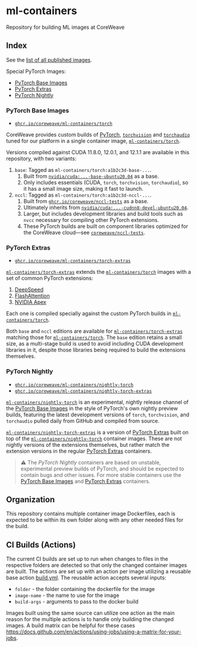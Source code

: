 # ml-containers

Repository for building ML images at CoreWeave


## Index

See the [list of all published images](https://github.com/orgs/coreweave/packages?repo_name=ml-containers).

Special PyTorch Images:

- [PyTorch Base Images](#pytorch-base-images)
- [PyTorch Extras](#pytorch-extras)
- [PyTorch Nightly](#pytorch-nightly)

### PyTorch Base Images

- [`ghcr.io/coreweave/ml-containers/torch`](https://github.com/coreweave/ml-containers/pkgs/container/ml-containers%2Ftorch)

CoreWeave provides custom builds of
[PyTorch](https://github.com/pytorch/pytorch),
[`torchvision`](https://github.com/pytorch/vision)
and [`torchaudio`](https://github.com/pytorch/audio)
tuned for our platform in a single container image, [`ml-containers/torch`](https://github.com/coreweave/ml-containers/pkgs/container/ml-containers%2Ftorch).

Versions compiled against CUDA 11.8.0, 12.0.1, and 12.1.1 are available in this repository, with two variants:

1. `base`: Tagged as `ml-containers/torch:a1b2c3d-base-...`.
   1. Built from [`nvidia/cuda:...-base-ubuntu20.04`](https://hub.docker.com/r/nvidia/cuda/tags?name=base-ubuntu20.04) as a base.
   2. Only includes essentials (CUDA, `torch`, `torchvision`, `torchaudio`),
      so it has a small image size, making it fast to launch.
2. `nccl`: Tagged as `ml-containers/torch:a1b2c3d-nccl-...`.
   1. Built from [`ghcr.io/coreweave/nccl-tests`](https://github.com/coreweave/nccl-tests/pkgs/container/nccl-tests) as a base.
   2. Ultimately inherits from [`nvidia/cuda:...-cudnn8-devel-ubuntu20.04`](https://hub.docker.com/r/nvidia/cuda/tags?name=cudnn8-devel-ubuntu20.04).
   3. Larger, but includes development libraries and build tools such as `nvcc` necessary for compiling other PyTorch extensions.
   4. These PyTorch builds are built on component libraries optimized for the CoreWeave cloud&mdash;see
      [`coreweave/nccl-tests`](https://github.com/coreweave/nccl-tests/blob/master/README.md).

### PyTorch Extras

- [`ghcr.io/coreweave/ml-containers/torch-extras`](https://github.com/coreweave/ml-containers/pkgs/container/ml-containers%2Ftorch-extras)

[`ml-containers/torch-extras`](https://github.com/coreweave/ml-containers/pkgs/container/ml-containers%2Ftorch-extras)
extends the [`ml-containers/torch`](https://github.com/coreweave/ml-containers/pkgs/container/ml-containers%2Ftorch)
images with a set of common PyTorch extensions:

1. [DeepSpeed](https://github.com/microsoft/DeepSpeed)
2. [FlashAttention](https://github.com/Dao-AILab/flash-attention)
3. [NVIDIA Apex](https://github.com/NVIDIA/apex)

Each one is compiled specially against the custom PyTorch builds in [`ml-containers/torch`](https://github.com/coreweave/ml-containers/pkgs/container/ml-containers%2Ftorch).

Both `base` and `nccl` editions are available for
[`ml-containers/torch-extras`](https://github.com/coreweave/ml-containers/pkgs/container/ml-containers%2Ftorch-extras)
matching those for
[`ml-containers/torch`](https://github.com/coreweave/ml-containers/pkgs/container/ml-containers%2Ftorch).
The `base` edition retains a small size, as a multi-stage build is used to avoid including
CUDA development libraries in it, despite those libraries being required to build
the extensions themselves.

### PyTorch Nightly

- [`ghcr.io/coreweave/ml-containers/nightly-torch`](https://github.com/coreweave/ml-containers/pkgs/container/ml-containers%2Fnightly-torch)
- [`ghcr.io/coreweave/ml-containers/nightly-torch-extras`](https://github.com/coreweave/ml-containers/pkgs/container/ml-containers%2Fnightly-torch-extras)

[`ml-containers/nightly-torch`](https://github.com/coreweave/ml-containers/pkgs/container/ml-containers%2Fnightly-torch)
is an experimental, nightly release channel of the
[PyTorch Base Images](#pytorch-base-images) in the style of PyTorch's
own nightly preview builds, featuring the latest development versions of
`torch`, `torchvision`, and `torchaudio` pulled daily from GitHub
and compiled from source.

[`ml-containers/nightly-torch-extras`](https://github.com/coreweave/ml-containers/pkgs/container/ml-containers%2Fnightly-torch-extras)
is a version of [PyTorch Extras](#pytorch-extras) built on top of the
[`ml-containers/nightly-torch`](https://github.com/coreweave/ml-containers/pkgs/container/ml-containers%2Fnightly-torch)
container images.
These are not nightly versions of the extensions themselves, but rather match
the extension versions in the regular [PyTorch Extras](#pytorch-extras) containers.

> ⚠ The *PyTorch Nightly* containers are based on unstable, experimental preview
builds of PyTorch, and should be expected to contain bugs and other issues.
> For more stable containers use the [PyTorch Base Images](#pytorch-base-images)
> and [PyTorch Extras](#pytorch-extras) containers. 


## Organization
This repository contains multiple container image Dockerfiles, each is expected
to be within its own folder along with any other needed files for the build.


## CI Builds (Actions)
The current CI builds are set up to run when changes to files in the respective
folders are detected so that only the changed container images are built. The
actions are set up with an action per image utilizing a reusable base action
[build.yml](.github/workflows/build.yml). The reusable action accepts several inputs:

- `folder` - the folder containing the dockerfile for the image
- `image-name` - the name to use for the image
- `build-args` - arguments to pass to the docker build

Images built using the same source can utilize one action as the main reason for
the multiple actions is to handle only building the changed images. A build
matrix can be helpful for these cases
https://docs.github.com/en/actions/using-jobs/using-a-matrix-for-your-jobs.
